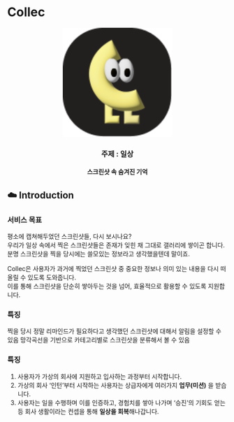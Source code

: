 # Collec
<div align="center">
<img src="https://github.com/2024-UGGTHON-Collect/Collect_FE/blob/main/asset/logo.png" width="250" height="250"/>
<br>

### 주제 : 일상
#### 스크린샷 속 숨겨진 기억

</div>

## ☁️ Introduction

### 서비스 목표
평소에 캡쳐해두었던 스크린샷들, 다시 보시나요?            
우리가 일상 속에서 찍은 스크린샷들은 존재가 잊힌 채 그대로 갤러리에 쌓이곤 합니다.  
분명 스크린샷을 찍을 당시에는 쓸모있는 정보라고 생각했을텐데 말이죠.
  
Collec은 사용자가 과거에 찍었던 스크린샷 중 중요한 정보나 의미 있는 내용을 다시 떠올릴 수 있도록 도와줍니다.    
이를 통해 스크린샷을 단순히 쌓아두는 것을 넘어, 효율적으로 활용할 수 있도록 지원합니다.

### 특징
찍을 당시 정말 리마인드가 필요하다고 생각했던 스크린샷에 대해서 알림을 설정할 수 있음
망각곡선을 기반으로 
카테고리별로 스크린샷을 분류해서 볼 수 있음















### 특징
1. 사용자가 가상의 회사에 지원하고 입사하는 과정부터 시작합니다.
2. 가상의 회사 ‘인턴’부터 시작하는 사용자는 상급자에게 여러가지 **업무(미션)** 을 받습니다.
3. 사용자는 일을 수행하며 이를 인증하고, 경험치를 쌓아 나가며 ‘승진’의 기회도 얻는 등 회사 생활이라는 컨셉을 통해 **일상을 회복**해나갑니다.

<br>
